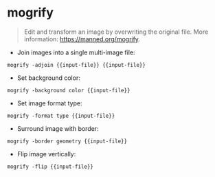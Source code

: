 # mogrify

> Edit and transform an image by overwriting the original file.
> More information: <https://manned.org/mogrify>.

- Join images into a single multi-image file:

`mogrify -adjoin {{input-file}} {{input-file}}`

- Set background color:

`mogrify -background color {{input-file}}`

- Set image format type:

`mogrify -format type {{input-file}}`

- Surround image with border:

`mogrify -border geometry {{input-file}}`

- Flip image vertically:

`mogrify -flip {{input-file}}`
